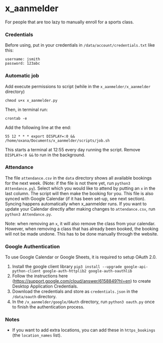 # x_aanmelder

For people that are too lazy to manually enroll for a sports class.

### Credentials

Before using, put in your credentials in `/data/account/credentials.txt` like this:

```
username: jsmith
password: 123abc
```

### Automatic job

Add execute permissions to script (while in the `x_aanmelder/x_aanmelder` directory)

```
chmod u+x x_aanmelder.py
```

Then, in terminal run:

```
crontab -e
```

Add the following line at the end:

```
55 12 * * * export DISPLAY=:0 && /home/oxana/Documents/x_aanmelder/scripts/job.sh
```

This starts a terminal at 12:55 every day running the script. Remove `DISPLAY=:0 &&` to run in the background.

### Attendance

The file `attendance.csv` in the `data` directory shows all available bookings for the next week. (Note: if the file is
not there yet, run `python3 Attendance.py`). Select which you would like to attend by putting an `x` in the last column. The
script will then make the booking for you. This file is also synced with Google Calendar (if it has been set-up, see
next section). Syncing happens automatically when x_aanmelder runs. If you want to update your Calendar directly after
making changes to `attendance.csv`, run `python3 Attendance.py`.

Note: when removing an `x`, it will also remove the class from your calendar. However, when removing a class that has
already been booked, the booking will not be made undone. This has to be done manually through the website.

### Google Authentication

To use Google Calendar or Google Sheets, it is required to setup OAuth 2.0.
1. Install the google client library `pip3 install --upgrade google-api-python-client google-auth-httplib2 google-auth-oauthlib`
2. Follow the instructions here (https://support.google.com/cloud/answer/6158849?hl=en) to create Desktop Application Credentials.
3. Download the credentials and store as `credentials.json` in the `/data/oauth` directory.
4. In the `/x_aanmelder/google/OAuth` directory, run `python3 oauth.py` once to finish the authentication process.


### Notes
- If you want to add extra locations, you can add these in `https_bookings` (the `location_names` list).
